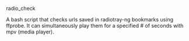 radio_check

A bash script that checks urls saved in radiotray-ng bookmarks using ffprobe. It can simultaneously play them for a specified # of seconds with mpv (media player).

